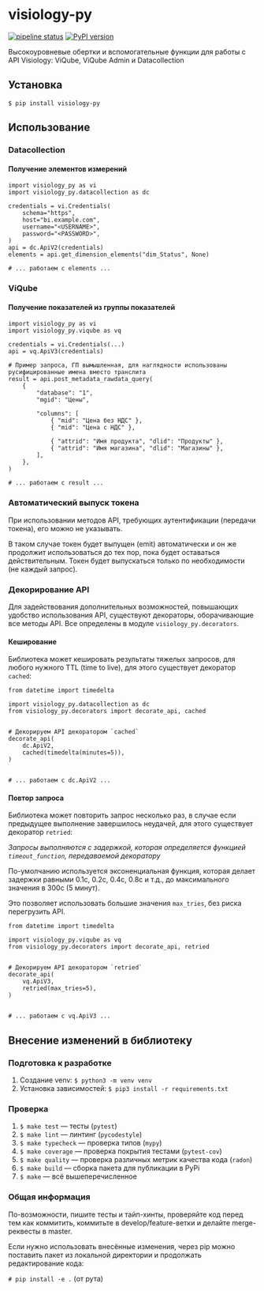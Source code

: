 # visiology-py

[![pipeline status](https://gitlab.com/polymedia-orv/orv/visiology-py/badges/master/pipeline.svg)](https://gitlab.com/polymedia-orv/orv/visiology-py/-/commits/master)
[![PyPI version](https://badge.fury.io/py/visiology-py.png)](https://badge.fury.io/py/visiology-py)

Высокоуровневые обертки и вспомогательные функции для работы с API Visiology: ViQube, ViQube Admin и Datacollection

## Установка

`$ pip install visiology-py`

## Использование

### Datacollection

#### Получение элементов измерений

```
import visiology_py as vi
import visiology_py.datacollection as dc

credentials = vi.Credentials(
    schema="https",
    host="bi.example.com",
    username="<USERNAME>",
    password="<PASSWORD>",
)
api = dc.ApiV2(credentials)
elements = api.get_dimension_elements("dim_Status", None)

# ... работаем с elements ...
```

### ViQube

#### Получение показателей из группы показателей

```
import visiology_py as vi
import visiology_py.viqube as vq

credentials = vi.Credentials(...)
api = vq.ApiV3(credentials)

# Пример запроса, ГП вымышленная, для наглядности использованы русифицированные имена вместо транслита
result = api.post_metadata_rawdata_query(
    {
        "database": "1",
        "mgid": "Цены",

        "columns": [
            { "mid": "Цена без НДС" },
            { "mid": "Цена с НДС" },

            { "attrid": "Имя продукта", "dlid": "Продукты" },
            { "attrid": "Имя магазина", "dlid": "Магазины" },
        ],
    },
)

# ... работаем с result ...
```

### Автоматический выпуск токена

При использовании методов API, требующих аутентификации (передачи токена), его можно не указывать.

В таком случае токен будет выпущен (emit) автоматически и он же продолжит использоваться до тех пор, пока будет оставаться действительным. Токен будет выпускаться только по необходимости (не каждый запрос).

### Декорирование API

Для задействования дополнительных возможностей, повышающих удобство использования API, существуют декораторы, оборачивающие все методы API. Все определены в модуле `visiology_py.decorators`.

#### Кеширование

Библиотека может кешировать результаты тяжелых запросов, для любого нужного TTL (time to live), для этого существует декоратор `cached`:

```
from datetime import timedelta

import visiology_py.datacollection as dc
from visiology_py.decorators import decorate_api, cached


# Декорируем API декоратором `cached`
decorate_api(
    dc.ApiV2,
    cached(timedelta(minutes=5)),
)


# ... работаем с dc.ApiV2 ...
```

#### Повтор запроса

Библиотека может повторить запрос несколько раз, в случае если предыдущее выполнение завершилось неудачей, для этого существует декоратор `retried`:

_Запросы выполняются с задержкой, которая определяется функцией `timeout_function`, передаваемой декоратору_

По-умолчанию используется эксоненциальная функция, которая делает задержки равными 0.1с, 0.2с, 0.4с, 0.8с и т.д., до максимального значения в 300с (5 минут).

Это позволяет использовать большие значения `max_tries`, без риска перегрузить API.

```
from datetime import timedelta

import visiology_py.viqube as vq
from visiology_py.decorators import decorate_api, retried


# Декорируем API декоратором `retried`
decorate_api(
    vq.ApiV3,
    retried(max_tries=5),
)


# ... работаем с vq.ApiV3 ...
```


## Внесение изменений в библиотеку

### Подготовка к разработке

1. Создание venv: `$ python3 -m venv venv`
1. Установка зависимостей: `$ pip3 install -r requirements.txt`

### Проверка

1. `$ make test` — тесты (`pytest`)
1. `$ make lint` — линтинг (`pycodestyle`)
1. `$ make typecheck` — проверка типов (`mypy`)
1. `$ make coverage` — проверка покрытия тестами (`pytest-cov`)
1. `$ make quality` — проверка различных метрик качества кода (`radon`)
1. `$ make build` — сборка пакета для публикации в PyPi
1. `$ make` — всё вышеперечисленное

### Общая информация

По-возможности, пишите тесты и тайп-хинты, проверяйте код перед тем как коммитить, коммитьте в develop/feature-ветки и делайте merge-реквесты в master.

Если нужно использовать внесённые изменения, через pip можно поставить пакет из локальной директории и продолжать редактирование кода:

`# pip install -e .` (от рута)
